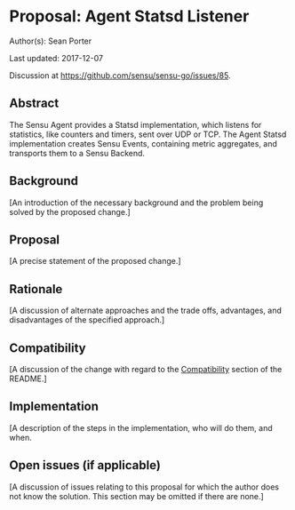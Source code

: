 # Proposal: Agent Statsd Listener

Author(s): Sean Porter

Last updated: 2017-12-07

Discussion at https://github.com/sensu/sensu-go/issues/85.

## Abstract

The Sensu Agent provides a Statsd implementation, which listens for statistics, like counters and timers, sent over UDP or TCP. The Agent Statsd implementation creates Sensu Events, containing metric aggregates, and transports them to a Sensu Backend. 

## Background

[An introduction of the necessary background and the problem being solved by the proposed change.]

## Proposal

[A precise statement of the proposed change.]

## Rationale

[A discussion of alternate approaches and the trade offs, advantages, and disadvantages of the specified approach.]

## Compatibility

[A discussion of the change with regard to the [Compatibility](https://github.com/sensu/proposal/#compatibility) section of the README.]

## Implementation

[A description of the steps in the implementation, who will do them, and when.

## Open issues (if applicable)

[A discussion of issues relating to this proposal for which the author does not
know the solution. This section may be omitted if there are none.]
